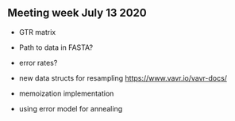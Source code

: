 ## Meeting week July 13 2020

- GTR matrix
- Path to data in FASTA?
- error rates?

- new data structs for resampling https://www.vavr.io/vavr-docs/
- memoization implementation
- using error model for annealing